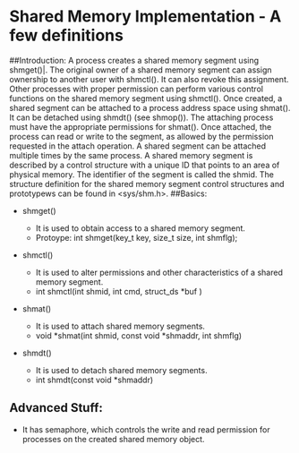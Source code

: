 # Shared Memory Implementation - A few definitions 

##Introduction: 
A process creates a shared memory segment using shmget()|. The original owner of a shared memory segment can assign ownership to another user with shmctl(). It can also revoke this assignment. Other processes with proper permission can perform various control functions on the shared memory segment using shmctl(). Once created, a shared segment can be attached to a process address space using shmat(). It can be detached using shmdt() (see shmop()). The attaching process must have the appropriate permissions for shmat(). Once attached, the process can read or write to the segment, as allowed by the permission requested in the attach operation. A shared segment can be attached multiple times by the same process. A shared memory segment is described by a control structure with a unique ID that points to an area of physical memory. The identifier of the segment is called the shmid. The structure definition for the shared memory segment control structures and prototypews can be found in <sys/shm.h>.
##Basics:
* shmget() 
  * It is used to obtain access to a shared memory segment. 
  * Protoype:  int shmget(key_t key, size_t size, int shmflg);

* shmctl()
  * It is used to alter permissions and other characteristics of a shared memory segment. 
  * int shmctl(int shmid, int cmd, struct_ds \*buf )

* shmat()
  * It is used to attach shared memory segments.
  * void \*shmat(int shmid, const void \*shmaddr, int shmflg)


* shmdt()
  * It is used to detach shared memory segments.
  * int shmdt(const void \*shmaddr)


## Advanced Stuff:
* It has semaphore, which controls the write and read permission for processes on the created shared memory object.

